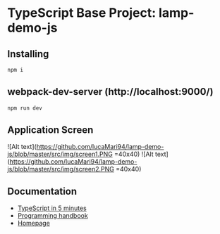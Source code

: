 # TypeScript Base Project: lamp-demo-js

## Installing

```bash
npm i
```

## webpack-dev-server (http://localhost:9000/)

```bash
npm run dev 
```

## Application Screen

![Alt text](https://github.com/lucaMari94/lamp-demo-js/blob/master/src/img/screen1.PNG =40x40)
![Alt text](https://github.com/lucaMari94/lamp-demo-js/blob/master/src/img/screen2.PNG =40x40)
## Documentation

*  [TypeScript in 5 minutes](https://www.typescriptlang.org/docs/handbook/typescript-in-5-minutes.html)
*  [Programming handbook](https://www.typescriptlang.org/docs/handbook/intro.html)
*  [Homepage](https://www.typescriptlang.org/)